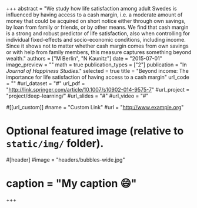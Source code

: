 +++
abstract = "We study how life satisfaction among adult Swedes is influenced by having access to a cash margin, i.e. a moderate amount of money that could be acquired on short notice either through own savings, by loan from family or friends, or by other means. We find that cash margin is a strong and robust predictor of life satisfaction, also when controlling for individual fixed-effects and socio-economic conditions, including income. Since it shows not to matter whether cash margin comes from own savings or with help from family members, this measure captures something beyond wealth."
authors = ["M Berlin", "N Kaunitz"]
date = "2015-07-01"
image_preview = ""
math = true
publication_types = ["2"]
publication = "In *Journal of Happiness Studies*."
selected = true
title = "Beyond income: The importance for life satisfaction of having access to a cash margin"
url_code = ""
#url_dataset = "#"
url_pdf = "http://link.springer.com/article/10.1007/s10902-014-9575-7"
#url_project = "project/deep-learning/"
#url_slides = "#"
#url_video = "#"

#[[url_custom]]
#name = "Custom Link"
#url = "http://www.example.org"

# Optional featured image (relative to `static/img/` folder).
#[header]
#image = "headers/bubbles-wide.jpg"
# caption = "My caption :smile:"

+++
